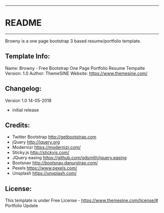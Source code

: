 -----------------------
# README
-----------------------
Browny is a one page bootstrap 3 based resume/portfolio template.


Template Info:
-----------------------
Name: 		Browny - Free Bootstrap One Page Portfolio Resume Tempalte
Version: 	1.0
Author: 	ThemeSINE
Website: 	https://www.themesine.com/


Changelog:
-----------------------
Version 1.0 14-05-2018
- initial release 


Credits:
-----------------------
- Twitter Bootstrap http://getbootstrap.com
- jQuery http://jquery.org
- Modernizr https://modernizr.com/
- Sticky.js http://stickyjs.com/
- JQuery easing https://github.com/gdsmith/jquery.easing
- Bootsnav http://bootsnav.danurstrap.com/
- Pexels https://www.pexels.com/
- Unsplash https://unsplash.com/

License:
-----------------------
This template is under Free License - https://www.themesine.com/license/#   P o r t f o l i o   U p d a t e  
 